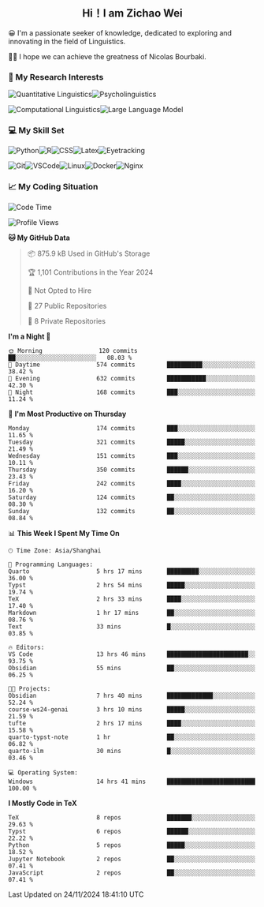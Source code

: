 

## <div align="center">Hi！I am Zichao Wei</div>

😀 I'm a passionate seeker of knowledge, dedicated to exploring and innovating in the field of Linguistics.

🙋‍♂️ I hope we can achieve the greatness of Nicolas Bourbaki.

### 🔬 My Research Interests

![Quantitative Linguistics](https://img.shields.io/badge/Quantitative%20Linguistics-%230072CC.svg?&style=for-the-badge&logo=appveyor&logoColor=white)![Psycholinguistics](https://img.shields.io/badge/Psycholinguistics-%2301a3a1.svg?&style=for-the-badge&logo=AWS%20Amplify&logoColor=white)

![Computational Linguistics](https://img.shields.io/badge/Computational%20Linguistics-%231877F2.svg?&style=for-the-badge&logo=Markdown&logoColor=white)![Large Language Model](https://img.shields.io/badge/Large%20Language%20Model-%23F76300.svg?&style=for-the-badge&logo=Android&logoColor=white)

### 💻 My Skill Set

![Python](https://img.shields.io/badge/Python-%2314354C.svg?style=for-the-badge&logo=python&logoColor=white&color=2AB3E3)![R](https://img.shields.io/badge/-R-276DC3?style=for-the-badge&logo=r&logoColor=white)![CSS](https://img.shields.io/badge/-CSS-1572B6?style=for-the-badge&logo=css3&logoColor=white)![Latex](https://img.shields.io/badge/-Latex-008080?style=for-the-badge&logo=latex&logoColor=white)![Eyetracking](https://img.shields.io/badge/Eyetracking-%230078D6?style=for-the-badge&logo=SearXNG&logoColor=#3050FF)

![Git](https://img.shields.io/badge/-Git-F05032?style=for-the-badge&logo=git&logoColor=white)![VSCode](https://img.shields.io/badge/-VSCode-007ACC?style=for-the-badge&logo=visual-studio-code&logoColor=white)![Linux](https://img.shields.io/badge/-Linux-FCC624?style=for-the-badge&logo=linux&logoColor=black)![Docker](https://img.shields.io/badge/-Docker-2496ED?style=for-the-badge&logo=docker&logoColor=white)![Nginx](https://img.shields.io/badge/-Nginx-009639?style=for-the-badge&logo=nginx&logoColor=white)

### 📈 My Coding Situation

<!--START_SECTION:waka-->
![Code Time](http://img.shields.io/badge/Code%20Time-344%20hrs%2038%20mins-blue)

![Profile Views](http://img.shields.io/badge/Profile%20Views-27-blue)

**🐱 My GitHub Data** 

> 📦 875.9 kB Used in GitHub's Storage 
 > 
> 🏆 1,101 Contributions in the Year 2024
 > 
> 🚫 Not Opted to Hire
 > 
> 📜 27 Public Repositories 
 > 
> 🔑 8 Private Repositories 
 > 
**I'm a Night 🦉** 

```text
🌞 Morning                120 commits         ██░░░░░░░░░░░░░░░░░░░░░░░   08.03 % 
🌆 Daytime                574 commits         ██████████░░░░░░░░░░░░░░░   38.42 % 
🌃 Evening                632 commits         ███████████░░░░░░░░░░░░░░   42.30 % 
🌙 Night                  168 commits         ███░░░░░░░░░░░░░░░░░░░░░░   11.24 % 
```
📅 **I'm Most Productive on Thursday** 

```text
Monday                   174 commits         ███░░░░░░░░░░░░░░░░░░░░░░   11.65 % 
Tuesday                  321 commits         █████░░░░░░░░░░░░░░░░░░░░   21.49 % 
Wednesday                151 commits         ███░░░░░░░░░░░░░░░░░░░░░░   10.11 % 
Thursday                 350 commits         ██████░░░░░░░░░░░░░░░░░░░   23.43 % 
Friday                   242 commits         ████░░░░░░░░░░░░░░░░░░░░░   16.20 % 
Saturday                 124 commits         ██░░░░░░░░░░░░░░░░░░░░░░░   08.30 % 
Sunday                   132 commits         ██░░░░░░░░░░░░░░░░░░░░░░░   08.84 % 
```


📊 **This Week I Spent My Time On** 

```text
🕑︎ Time Zone: Asia/Shanghai

💬 Programming Languages: 
Quarto                   5 hrs 17 mins       █████████░░░░░░░░░░░░░░░░   36.00 % 
Typst                    2 hrs 54 mins       █████░░░░░░░░░░░░░░░░░░░░   19.74 % 
TeX                      2 hrs 33 mins       ████░░░░░░░░░░░░░░░░░░░░░   17.40 % 
Markdown                 1 hr 17 mins        ██░░░░░░░░░░░░░░░░░░░░░░░   08.76 % 
Text                     33 mins             █░░░░░░░░░░░░░░░░░░░░░░░░   03.85 % 

🔥 Editors: 
VS Code                  13 hrs 46 mins      ███████████████████████░░   93.75 % 
Obsidian                 55 mins             ██░░░░░░░░░░░░░░░░░░░░░░░   06.25 % 

🐱‍💻 Projects: 
Obsidian                 7 hrs 40 mins       █████████████░░░░░░░░░░░░   52.24 % 
course-ws24-genai        3 hrs 10 mins       █████░░░░░░░░░░░░░░░░░░░░   21.59 % 
tufte                    2 hrs 17 mins       ████░░░░░░░░░░░░░░░░░░░░░   15.58 % 
quarto-typst-note        1 hr                ██░░░░░░░░░░░░░░░░░░░░░░░   06.82 % 
quarto-ilm               30 mins             █░░░░░░░░░░░░░░░░░░░░░░░░   03.46 % 

💻 Operating System: 
Windows                  14 hrs 41 mins      █████████████████████████   100.00 % 
```

**I Mostly Code in TeX** 

```text
TeX                      8 repos             ███████░░░░░░░░░░░░░░░░░░   29.63 % 
Typst                    6 repos             ██████░░░░░░░░░░░░░░░░░░░   22.22 % 
Python                   5 repos             █████░░░░░░░░░░░░░░░░░░░░   18.52 % 
Jupyter Notebook         2 repos             ██░░░░░░░░░░░░░░░░░░░░░░░   07.41 % 
JavaScript               2 repos             ██░░░░░░░░░░░░░░░░░░░░░░░   07.41 % 
```




 Last Updated on 24/11/2024 18:41:10 UTC
<!--END_SECTION:waka-->
